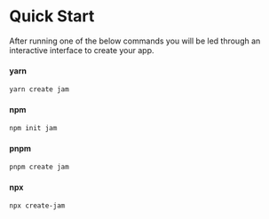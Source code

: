 # Quick Start

After running one of the below commands you will be led through an interactive interface to create your app.

<!-- tabs:start -->
#### **yarn**
```bash
yarn create jam
```

#### **npm**
```bash
npm init jam
```

#### **pnpm**
```bash
pnpm create jam
```

#### **npx**
```bash
npx create-jam
```
<!-- tabs:end -->
